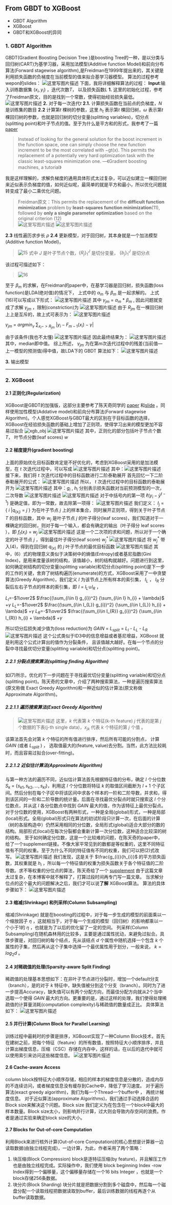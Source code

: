 ﻿## From GBDT to XGBoost
  - GBDT Algorithm
  - XGBoost 
  - GBDT和XGBoost的异同

### **1. GBDT Algorithm**
GBDT(Gradient Boosting Decision Tree )是boosting Tree的一种，是以分类与回归树(CART)为基学习器，采用加法模型(Additive function Model)和前向分布算法(Forward stagewise algorithm),是Freidman在1999年提出来的，其关键是利用损失函数的负梯度在当前模型的值来拟合基学习器模型。
算法的过程参考wepon的slides：
![这里写图片描述](http://img.blog.csdn.net/20180208144027403?)
下面，我将详细解释算法的过程：
**Input**:输入训练数据集 $(x_{i},y_{i})$ ，迭代次数*T*， 以及损失函数*L* 
**1.** 这里的初始化过程，参考了Freidman原文，目的是找到一个常数，使得初始经验损失最低。
![这里写图片描述](http://img.blog.csdn.net/20180208144454767?)
**2.** 对于每一次迭代*t*
**2.1.** 计算损失函数在当前点的负梯度，*N* 是训练集的数目
**2.2** 计算第*t* 棵树的参数，这里 $h_{t}$ 表示第*t* 棵回归树，$\omega$  表示第*t* 棵回归树的参数，也就是回归树的切分变量(splitting variables)，切分点(splitting point)和叶子节点的值。至于为什么是平方和的形式，我参考了一篇 [paper](https://www.frontiersin.org/articles/10.3389/fnbot.2013.00021/full)  
> Instead of looking for the general solution for the boost increment in the function space, one can simply choose the new function increment to be the most correlated with −gt(x). This permits the replacement of a potentially very hard optimization task with the classic least-squares minimization one.                    —《Gradient boosting machines, a tutorial》


我是这样理解的，求解负梯度的通用具体形式太过复杂，可以近似建立一棵回归树来近似表示负梯度的值，如何近似呢，最简单的就是平方和最小，所以优化问题就转变成了最小二乘优化问题。

>Freidman原文：This permits the replacement of the  **difficult function minimization** problem  by **least-squares function minimization**(11), followed by **only a single parameter optimization** based on the original criterion (12)                      
>      ![这里写图片描述](http://img.blog.csdn.net/20180208191758903?)
>      ![这里写图片描述](http://img.blog.csdn.net/20180208191823717?)           
>    

                                                                                      

**2.3** 线性遍历求步长 $\rho$
**2.4** 更新模型，对于回归树，其本身就是一个加法模型(Additive function Model)，
> ![15](http://img.blog.csdn.net/201802082025384?) 
>  式中 $J$ 是叶子节点个数，$\{R_{j}\}_{1}^{J}$ 是切分变量，  $\{b_{j}\}_{1}^{J}$ 是切分点     

该过程可描述如下：
> ![16](http://img.blog.csdn.net/20180208202236820?)


至于 $\beta_{m}$ 的求解，在Freidman的paper中，在基学习器是回归树，损失函数(loss function)是LDA(绝对值)的情况下， 上式中的 $\alpha_{m}$ 与  $\beta_{m}$ 是一起求解的。 上式(16)可以写成以下形式：
![这里写图片描述](http://img.blog.csdn.net/20180208215030653?)
其中  $\gamma_{j m}$ = $\alpha_{m}$ * $\beta_{m}$ , 因此问题就变成了求解  $\gamma_{j m}$ ，限制(constriction)为
![这里写图片描述](http://img.blog.csdn.net/20180208215635342?)
由于 $R_{jm}$ 在一棵回归树上上是互斥的，故上式可表示为：
![这里写图片描述](http://img.blog.csdn.net/20180208215852189?)

$\gamma_{j m}$ = $argmin_{\gamma}$  $\sum_{x_{i}->R_{j m}}$ $|y_{i} - F_{m-1}(x_{i}) - \gamma |$

由于该条件(我也不太懂)
![这里写图片描述](http://img.blog.csdn.net/20180208221929984?)
因此最终结果为：
![这里写图片描述](http://img.blog.csdn.net/20180208220910891?)
其中，median即中值。
综上所述， $\gamma_{j m}$ 为在第*m*次迭代过程中的残差(当前值—上一模型的预测值)得中值，故LDA下的 GBDT 算法如下：
![这里写图片描述](http://img.blog.csdn.net/20180208222612475?)

**3.**  输出模型


***
### **2. XGBoost** 
#### **2.1  正则化(Regularization)**
XGBoost是GBDT的加强版，这部分主要参考了陈天奇同学的 [paper](https://dl.acm.org/citation.cfm?id=2939785) 和[slide](https://homes.cs.washington.edu/~tqchen/pdf/BoostedTree.pdf) 。同样使用加性模型(Addative model)和前向分布算法(Forward stagewise Algorithm)。个人感觉XGBoost与GBDT最大的区别在于目标函数的选择，XGBoost在经验损失函数的基础上增加了正则项，使得学习出来的模型更加不容易过拟合
![xgb_obj](http://img.blog.csdn.net/20180208224337282?)
![这里写图片描述](http://img.blog.csdn.net/20180208224720115?)
其中，正则化的部分包括叶子节点个数 *T*， 叶节点分数(leaf scores)  *w* 
#### **2.2  梯度提升(gradient boosting)**
上面的原始优化目标函数肯定是不好优化的，考虑到XGBoost采用的是加法模型，在 *t* 次迭代过程中，可以写成
![这里写图片描述](http://img.blog.csdn.net/20180209105651227?)
其中：![这里写图片描述](http://img.blog.csdn.net/20180209105828719?)
接下来，我们将 *t* 次迭代过程中的目标函数进行二阶泰勒展开
首先回忆一下二阶泰勒展开的公式：
![这里写图片描述](http://img.blog.csdn.net/20180209110530478?)
所以， *t* 次迭代过程中的目标函数的泰勒展开为
![这里写图片描述](http://img.blog.csdn.net/20180209112412794?)
其中：$g_{i}$ , $h_{i}$ 分别表示损失函数对当前预测模型的一次，二次导数
![这里写图片描述](http://img.blog.csdn.net/20180209112844731?)       ![这里写图片描述](http://img.blog.csdn.net/20180209112858346?)
对于中括号内的第一项 $\ell(y_{i} - \hat y ^{t-1})$ 是确定值，即为一常数，故去除第一项得：
![这里写图片描述](http://img.blog.csdn.net/20180209130841242?)
我们定义： $I_{j}$ = { $i$ |$q_{(x_{i})}$ = $j$ } 为在叶子节点 $j$ 上的样本集合，同时展开正则项，得到关于叶子节点 $T$ 的目标函数，其中 $w_{j}$ 是叶子节点 $j$ 的叶子得分(leaf scores)，我们知道对于一棵确定的回归树，则对于每一个输入，都会有确定的输出（叶子得分 leaf scores ），即 $f_{t}(x_{i})$ = $w_{j}$ 
![这里写图片描述](http://img.blog.csdn.net/20180209132524987?)
这是一个二次项的求和问题，所以对于一个确定的叶子节点 $j$ ，得到最佳叶子得分(leaf score) $w_{j}^*$
![这里写图片描述](http://img.blog.csdn.net/20180209132824437?)
将  $w_{j}^*$ 带入(4)，得到在回归树 $q_{(x)}$ 的 $j$ 叶子节点的最优目标函数
![这里写图片描述](http://img.blog.csdn.net/20180209133132610?)
其中，(6）式的物理意义类似于决策树中的熵值(Entropy)或者基尼指数(Gini Index)，是用来度量该树的结构，该值越小，树的结构就越好。问题进行到这里，如何确定树结构的切分变量(splitting variable)和切分点(splitting point)是下一步的工作的关键，舍弃了树结构遍历(enumerate)的方式，XGBoost采用了一中贪婪算法(Greedy Algorithm)，我们定义 $I$ 为该节点上所有样本的索引集，  $I_{L}$ ， $I_{R}$ 分裂后左右子节点的样本的索引集，即 $I$ = $I_{L}$$\cup$$I_{R}$ ，

$L_{I}$=-$1\over2$  $\frac{(\sum_{i\in I} g_{i})^2} {\sum_{i\in I} h_{i}  + \lambda}$ +$\gamma$ 
$L_{L}$=-$1\over2$  $\frac{(\sum_{i\in I_{L}} g_{i})^2} {\sum_{i\in I_{L}} h_{i}  + \lambda}$ +$\gamma$
$L_{R}$=-$1\over2$  $\frac{(\sum_{i\in I_{R}} g_{i})^2} {\sum_{i\in I_{R}} h_{i}  + \lambda}$ +$\gamma$

所以切分后损失减少值为(loss reduction)为
$GAIN$ = $L_{split}$ = $L_{I}$ - $L_{L}$ - $L_{R}$
![这里写图片描述](http://img.blog.csdn.net/20180209143433291?)
这个公式类似于ID3中的信息增益或者基尼增益，XGBoost 就是利用这个公式计算出的值作为分裂条件， 且该值越大越好。在每一个节点的分裂中寻找最优切分变量(splitting variable)和切分点(splitting point)。
##### **2.2.1 分裂点搜索算法(splitting finding Algorithm)**
如(7)所示，优化的下一步问题在于寻找最优切分变量(splitting variable)和切分点(splitting point)。陈天奇的文章中，介绍了两种搜索算法，一种是遍历搜索算法(原文称做 Exact Greedy Algorithm)和一种近似的估计算法(原文称做 Approximate Algorithm)。
##### **2.2.1.1 遍历搜索算法(Exact Greedy Algorithm)**

> ![这里写图片描述](http://img.blog.csdn.net/20180209185048247?)
> 这里，$k$ 代表第 $k$ 个特征(k-th feature) $j$ 代表的是第 $j$ 个数据的下表(j-th single data)，$x_{jk}$ 代表 $k$ 个特征的第 $j$ 个值 。


该算法首先会对第 $k$ 个特征的所有值进行排序，然后所有可能的分割点， 计算 $GAIN$ (或者 $L_{split}$ ) ， 选取值最大的(feature,  value)去分割。当然，此方法比较耗时，而且容易过拟合(over-fitting)。


##### **2.2.1.2 近似估计算法(Approximate Algorithm)**


与第一种方法的遍历不同，近似估计算法首先根据特征值的分布，确定 $l$ 个分位数 $S_{k}$ = $\{s_{k1}, s_{k2},...,s_{kl} \}$，利用这 $l$ 个分位数将特征 $k$ 的取值区间截断为 $l+1$ 个子区间。然后分别在每个子区中将该区间中求各个样本的一阶和二阶导数，并求和，得到该区间的一阶和二阶导数的统计量。后面在寻找最优分裂点时就只搜索这 $l$ 个分位数点，并从这 $l$ 各分位数点中找到 $GAIN$ 最大的值，作为该特征上最优分裂点。
对于分位数的使用，XGBoost有两种形式，一种是全局(global)形式，一种是局部(local)形式。全局(global)形式只在算法的初试阶段只计算一次，在后面的计算（树的各层构造中）仍然采用相同的分位数，全局形式(global)适合大部分的数的结构。局部形式(local)在每次分裂都会重新计算一次分位数，这种适合比较深的树的结构。
至于如何确定分位数，这是一个比较难的问题，在陈天奇的paper中，给了一个supplement链接。不像大家平常见到的数都是等权重的，这里不同特征值有不同的权重。至于为什么不同的特征值有不同的权重，我们可以把(2)式改写。
![这里写图片描述](http://img.blog.csdn.net/2018020921192553?)
我们发现，这是关于 $\frac{g_{i}}{h_{i}}$ 的平方损失函数，其权重就是 $h_{i}$ ，所以每一个特征值的权重为损失函数关于各个特征值的二阶导数。求不等权重的分位点的算法，陈天奇给了一个 [supplement](http://homes.cs.washington.edu/~tqchen/pdf/xgboost-supp.pdf)
由于这篇文章太过复杂，在本博客中就不解释了，打算过段时间再专门写一篇文章。
当求解分位点的这个最大的问题解决之后，我们才可以说**了解** XGBoost算法。
算法的具体步骤如下：
![这里写图片描述](http://img.blog.csdn.net/20180209212614132?)

#### **2.3  缩减(Shrinkage) 和列采样(Column Subsampling)**
缩减(Shrinkage) 就是在boosting的过程中，对于每一步生成的模型的前面乘以一个缩放因子 $\eta$ ，这就相当于，对于每一个生成的模型（回归树）的影响都乘以一个小于1的 $\eta$ ，也就是为了以后的优化留了一定的空间。
列采样(Column Subsampling)在随机森林用的比较多，主要是通过属性扰动，来避免过拟合。具体步骤是，对回归树的每个结点，先从该结点 $d$ 个属性中随机选择一个包含 $k$ 个属性的子集，然后再从这个子集中选择一个最优属性用于划分，一般来说， $k=log_{2}d$ 。
####  **2.4  对稀疏值的处理(Sparsity-aware Split Finding)**
稀疏值的处理基本思想如下：在非叶子节点进行分裂时，增加一个default分支（branch），是的对于 $k$ 特征中，缺失值被分到这个分支（branch）。同时为了进一步提高Accuracy，缺失值可以有两个分配方向，而最佳分配方向就从2个当中选取一个使得 $GAIN$ 最大的方向。更重要的是，通过这样的处理，我们使得处理稀疏值的计算量消耗(computation complexity)与稀疏值的数量成正比。
具体算法如下：
![这里写图片描述](http://img.blog.csdn.net/20180210141550379?)

####  **2.5  并行计算(Column Block for Parallel Learning)**
训练过程中最耗时的步骤是排序，XGBoost实现了一种Column Block技术，首先在建树之前，把每个特征（feature）的所有数值，按照特征大小顺序排序，并且计算出梯度信息，压缩（CSC）存储在内存中，这样的话，在以后的迭代中就可以使用索引来访问这些梯度信息。
![这里写图片描述](http://img.blog.csdn.net/20180210154417123?)

####  **2.6  Cache-aware Access**
column block按特征大小顺序存储，相应的样本的梯度信息是分散的，造成内存的不连续访问，或者梯度信息没有缓存到Cache中，降低了学习速度。
对于遍历算法(exact greedy algorithm)，我们为每一个Thread一个buffer中 ， 再统计梯度信息。
对于近似算法(approximate Algorithms)，我们通过手动选择合适的Block size来解决这个问题。Block size 我们定义为在包含在一个block中最大的样本数量。Block size太小，则影响并行计算，过大则会导致内存空间的浪费。作者是通过实验来确定block size的大小。

####  **2.7 Blocks for Out-of-core Computation**
利用Block来进行核外计算(Out-of-core Computation)的核心思想是计算器一边读取数据(由独立线程完成)，一边计算，为此，作者采用了两个策略：
1. 块压缩(Block Compression)
block是逐特征压缩(by feature)，并且解压工作也是由独立线程完成。实际操作中，我们使用 block beginning Index -row Index得到一个偏移量，这个偏移量存储在一个16 bits Integer ，也就是一个block存储256条数据。
2. 块分片(Block Sharding)
块分片就是把数据分割到多个磁盘中，然后每一个磁盘分配一个读取线程把数据读取到buffer，最后训练数据的线程再逐个从buffer读取数据。



